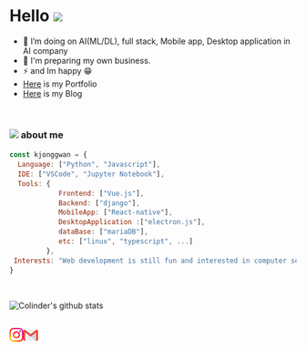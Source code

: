 # Hello <img src="https://raw.githubusercontent.com/MartinHeinz/MartinHeinz/master/wave.gif" width="30px">

- 🌱 I’m doing on AI(ML/DL), full stack, Mobile app, Desktop application in AI company
- 🔭 I'm preparing my own business.
- ⚡ and Im happy 😁
- [Here](https://www.notion.so/Portfolio-de150f25257f45de961efc3c78b7cc78) is my Portfolio
- [Here](https://colinder.github.io) is my Blog
<!--
- 👯 I’m looking to collaborate on ... blockChain
- 🤔 I’m looking for help with ...blockChain
- 💬 Ask me about ...blockChain
- 📫 How to reach me: ...blockChain
- 😄 Pronouns: ...blockChain
-->

<br/>

### <img src="https://media.giphy.com/media/VgCDAzcKvsR6OM0uWg/giphy.gif" width="50"> about me  

```Javascript
const kjonggwan = {
  Language: ["Python", "Javascript"],
  IDE: ["VSCode", "Jupyter Notebook"],
  Tools: {
            Frontend: ["Vue.js"],
            Backend: ["django"],
            MobileApp: ["React-native"],
            DesktopApplication :["electron.js"],
            dataBase: ["mariaDB"],
            etc: ["linux", "typescript", ...]
         },
 Interests: "Web development is still fun and interested in computer security."
}
```


<br />

![Colinder's github stats](https://github-readme-stats.vercel.app/api?username=colinder&show_icons=true&hide_border=true)


<br/>

<a href="https://www.instagram.com/vincent__0209/">
  <img align="left" alt="Hargun | Instagram" width="24px" src="https://github.com/hargun79/hargun79/blob/master/Assets/Instagram.svg" />
</a>
<a href="mailto:kjonggwan@gmail.com">
  <img align="left" alt="Hargun | Gmail" width="26px" src="https://github.com/hargun79/hargun79/blob/master/Assets/Gmail.svg"/>
</a> 
